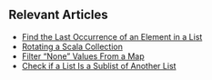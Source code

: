 ## Relevant Articles
- [Find the Last Occurrence of an Element in a List](https://www.baeldung.com/scala/last-occurrence-in-list)
- [Rotating a Scala Collection](https://www.baeldung.com/scala/rotate-collection)
- [Filter “None” Values From a Map](https://www.baeldung.com/scala/filter-none-from-map)
- [Check if a List Is a Sublist of Another List](https://www.baeldung.com/scala/check-if-list-is-sublist)

